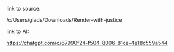 link to source:

/c/Users/glads/Downloads/Render-with-justice

link to AI:

https://chatgpt.com/c/67990f24-f504-8006-81ce-4e18c559a544


